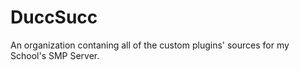 # DuccSucc
An organization contaning all of the custom plugins' sources for my School's SMP Server.
